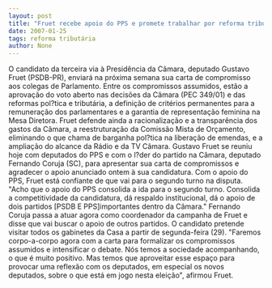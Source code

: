 ```yaml
---
layout: post
title: "Fruet recebe apoio do PPS e promete trabalhar por reforma tributária"
date: 2007-01-25
tags: reforma tributária
author: None
---
```

O candidato da terceira via à Presidência da Câmara, deputado Gustavo Fruet (PSDB-PR), enviará na próxima semana sua carta de compromisso aos colegas de Parlamento. 
Entre os compromissos assumidos, estão a aprovação do voto aberto nas decisões da Câmara (PEC 349/01) e das reformas pol?tica e tributária, a definição de critérios permanentes para a remuneração dos parlamentares e a garantia de representação feminina na Mesa Diretora. 
Fruet defende ainda a racionalização e a transparência dos gastos da Câmara, a reestruturação da Comissão Mista de Orçamento, eliminando o que chama de barganha pol?tica na liberação de emendas, e a ampliação do alcance da Rádio e da TV Câmara.
Gustavo Fruet se reuniu hoje com deputados do PPS e com o l?der do partido na Câmara, deputado Fernando Coruja (SC), para apresentar sua carta de compromissos e agradecer o apoio anunciado ontem à sua candidatura. Com o apoio do PPS, Fruet está confiante de que vai para o segundo turno na disputa. \"Acho que o apoio do PPS consolida a ida para o segundo turno. Consolida a competitividade da candidatura, dá respaldo institucional, dá o apoio de dois partidos [PSDB E PPS]importantes dentro da Câmara.\"
Fernando Coruja passa a atuar agora como coordenador da campanha de Fruet e disse que vai buscar o apoio de outros partidos. 
O candidato pretende visitar todos os gabinetes da Casa a partir de segunda-feira (29). 
\"Faremos corpo-a-corpo agora com a carta para formalizar os compromissos assumidos e intensificar o debate. Nós temos a sociedade acompanhando, o que é muito positivo. Mas temos que aproveitar esse espaço para provocar uma reflexão com os deputados, em especial os novos deputados, sobre o que está em jogo nesta eleição\", afirmou Fruet.  
